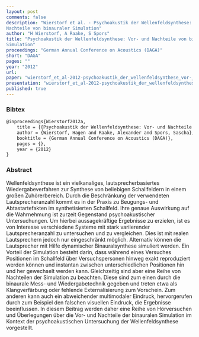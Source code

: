 ```yaml
---
layout: post
comments: false
description: "Wierstorf et al. - Psychoakustik der Wellenfeldsynthese: Vor- und
Nachteile von binauraler Simulation"
author: "H Wierstorf, A Raake, S Spors"
title: "Psychoakustik der Wellenfeldsynthese: Vor- und Nachteile von binauraler
Simulation"
proceedings: "German Annual Conference on Acoustics (DAGA)"
short: "DAGA"
pages: ""
year: "2012"
url: 
paper: "wierstorf_et_al-2012-psychoakustik_der_wellenfeldsynthese_vor-_und_nachteile_von_binauraler_simulation.pdf"
presentation: "wierstorf_et_al-2012-psychoakustik_der_wellenfeldsynthese_vor-_und_nachteile_von_binauraler_simulation-presentation.pdf"
published: true
---
```


### Bibtex

```latex
@inproceedings{Wierstorf2012a,
    title = {{Psychoakustik der Wellenfeldsynthese: Vor- und Nachteile von binauraler Simulation}},
    author = {Wierstorf, Hagen and Raake, Alexander and Spors, Sascha},
    booktitle = {German Annual Conference on Acoustics (DAGA)},
    pages = {},
    year = {2012}
}
```

### Abstract

Wellenfeldsynthese ist ein vielkanaliges, lautsprecherbasiertes
Wiedergabeverfahren zur Synthese von beliebigen Schallfeldern in einem großen
Zuhörerbereich. Durch die Beschränkung der verwendeten Lautsprecheranzahl kommt
es in der Praxis zu Beugungs- und Abtastartefakten im synthetisierten
Schallfeld. Ihre genaue Auswirkung auf die Wahrnehmung ist zurzeit Gegenstand
psychoakustischer Untersuchungen.  Um hierbei aussagekräftige Ergebnisse zu
erzielen, ist es von Interesse verschiedene Systeme mit stark variierender
Lautsprecheranzahl zu untersuchen und zu vergleichen. Dies ist mit realen
Lautsprechern jedoch nur eingeschränkt möglich. Alternativ können die
Lautsprecher mit Hilfe dynamischer Binauralsynthese simuliert werden. Ein
Vorteil der Simulation besteht darin, dass während eines Versuches Positionen im
Schallfeld über Versuchspersonen hinweg exakt reproduziert werden können und
instantan zwischen unterschiedlichen Positionen hin und her gewechselt werden
kann. Gleichzeitig sind aber eine Reihe von Nachteilen der Simulation zu
beachten. Diese sind zum einen durch die binaurale Mess- und Wiedergabetechnik
gegeben und treten etwa als Klangverfärbung oder fehlende Externalisierung zum
Vorschein. Zum anderen kann auch ein abweichender multimodaler Eindruck,
hervorgerufen durch zum Beispiel den falschen visuellen Eindruck, die Ergebnisse
beeinflussen. In diesem Beitrag werden daher eine Reihe von Hörversuchen und
Überlegungen über die Vor- und Nachteile der binauralen Simulation im Kontext
der psychoakustischen Untersuchung der Wellenfeldsynthese vorgestellt.
